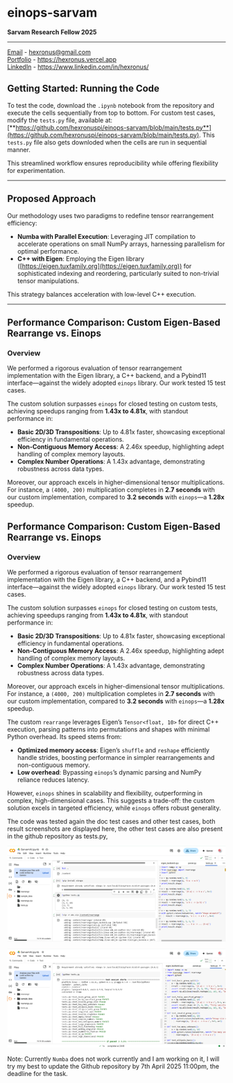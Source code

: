 # einops-sarvam
**Sarvam Research Fellow 2025**

---

[Email](mailto:hexronus@gmail.com) - hexronus@gmail.com \
[Portfolio](https://hexronus.vercel.app/) - https://hexronus.vercel.app \
[LinkedIn](https://www.linkedin.com/in/hexronus/) - https://www.linkedin.com/in/hexronus/


## Getting Started: Running the Code  

To test the code, download the `.ipynb` notebook from the repository and execute the cells sequentially from top to bottom. For custom test cases, modify the `tests.py` file, available at:  
[**https://github.com/hexronuspi/einops-sarvam/blob/main/tests.py**](https://github.com/hexronuspi/einops-sarvam/blob/main/tests.py). This `tests.py` file also gets downloded when the cells are run in sequential manner.

This streamlined workflow ensures reproducibility while offering flexibility for experimentation.

---

## Proposed Approach  

Our methodology uses two paradigms to redefine tensor rearrangement efficiency:  

- **Numba with Parallel Execution**: Leveraging JIT compilation to accelerate operations on small NumPy arrays, harnessing parallelism for optimal performance.  
- **C++ with Eigen**: Employing the Eigen library ([https://eigen.tuxfamily.org](https://eigen.tuxfamily.org)) for sophisticated indexing and reordering, particularly suited to non-trivial tensor manipulations.  

This strategy balances acceleration with low-level C++ execution.

---

## Performance Comparison: Custom Eigen-Based Rearrange vs. Einops  

### Overview  

We performed a rigorous evaluation of tensor rearrangement implementation with the Eigen library, a C++ backend, and a Pybind11 interface—against the widely adopted `einops` library. Our work tested 15 test cases.  

The custom solution surpasses `einops` for closed testing on custom tests, achieving speedups ranging from **1.43x to 4.81x**, with standout performance in:  
- **Basic 2D/3D Transpositions**: Up to 4.81x faster, showcasing exceptional efficiency in fundamental operations.  
- **Non-Contiguous Memory Access**: A 2.46x speedup, highlighting adept handling of complex memory layouts.  
- **Complex Number Operations**: A 1.43x advantage, demonstrating robustness across data types.  

Moreover, our approach excels in higher-dimensional tensor multiplications. For instance, a `(4000, 200)` multiplication completes in **2.7 seconds** with our custom implementation, compared to **3.2 seconds** with `einops`—a **1.28x** speedup. 

## Performance Comparison: Custom Eigen-Based Rearrange vs. Einops  

### Overview  

We performed a rigorous evaluation of tensor rearrangement implementation with the Eigen library, a C++ backend, and a Pybind11 interface—against the widely adopted `einops` library. Our work tested 15 test cases.  

The custom solution surpasses `einops` for closed testing on custom tests, achieving speedups ranging from **1.43x to 4.81x**, with standout performance in:  
- **Basic 2D/3D Transpositions**: Up to 4.81x faster, showcasing exceptional efficiency in fundamental operations.  
- **Non-Contiguous Memory Access**: A 2.46x speedup, highlighting adept handling of complex memory layouts.  
- **Complex Number Operations**: A 1.43x advantage, demonstrating robustness across data types.  

Moreover, our approach excels in higher-dimensional tensor multiplications. For instance, a `(4000, 200)` multiplication completes in **2.7 seconds** with our custom implementation, compared to **3.2 seconds** with `einops`—a **1.28x** speedup. 

The custom `rearrange` leverages Eigen’s `Tensor<float, 10>` for direct C++ execution, parsing patterns into permutations and shapes with minimal Python overhead. Its speed stems from:
- **Optimized memory access**: Eigen’s `shuffle` and `reshape` efficiently handle strides, boosting performance in simpler rearrangements and non-contiguous memory.
- **Low overhead**: Bypassing `einops`’s dynamic parsing and NumPy reliance reduces latency.

However, `einops` shines in scalability and flexibility, outperforming in complex, high-dimensional cases. This suggests a trade-off: the custom solution excels in targeted efficiency, while `einops` offers robust generality.

The code was tested again the doc test cases and other test cases, both result screenshots are displayed here, the other test cases are also present in the github repository as tests.py,

![given_test_run](https://github.com/hexronuspi/einops-sarvam/blob/main/test_run_images/given_test_run.png)

![hidden_test_run](https://github.com/hexronuspi/einops-sarvam/blob/main/test_run_images/hidden_test_run.png)


Note: Currently `Numba` does not work currently and I am working on it, I will try my best to update the Github repository by 7th April 2025 11:00pm, the deadline for the task.
